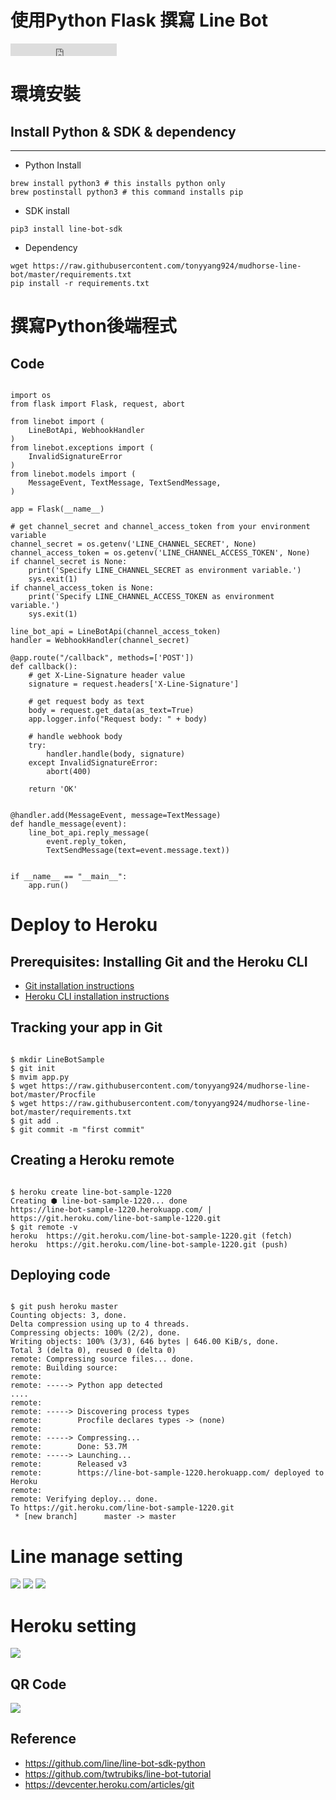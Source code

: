# 使用Python Flask 撰寫 Line Bot 
<small style="vertical-align:middle;display:inline-block"><iframe src="http://ghbtns.com/github-btn.html?user=tonyyang924&type=follow" allowtransparency="true" frameborder="0" scrolling="0" width="170" height="20" style="width:170px;height:20px;  background-color: transparent;"></iframe></small>

# 環境安裝

## Install Python & SDK & dependency 
----
* Python Install
<pre><code class="markdown">brew install python3 # this installs python only<br>brew postinstall python3 # this command installs pip</code></pre>

* SDK install
<pre><code class="markdown">pip3 install line-bot-sdk</code></pre>

* Dependency
<pre><code class="markdown">wget https://raw.githubusercontent.com/tonyyang924/mudhorse-line-bot/master/requirements.txt
pip install -r requirements.txt</code></pre>


# 撰寫Python後端程式

## Code
<pre><code class="python">
import os
from flask import Flask, request, abort

from linebot import (
    LineBotApi, WebhookHandler
)
from linebot.exceptions import (
    InvalidSignatureError
)
from linebot.models import (
    MessageEvent, TextMessage, TextSendMessage,
)

app = Flask(__name__)

# get channel_secret and channel_access_token from your environment variable
channel_secret = os.getenv('LINE_CHANNEL_SECRET', None)
channel_access_token = os.getenv('LINE_CHANNEL_ACCESS_TOKEN', None)
if channel_secret is None:
    print('Specify LINE_CHANNEL_SECRET as environment variable.')
    sys.exit(1)
if channel_access_token is None:
    print('Specify LINE_CHANNEL_ACCESS_TOKEN as environment variable.')
    sys.exit(1)

line_bot_api = LineBotApi(channel_access_token)
handler = WebhookHandler(channel_secret)

@app.route("/callback", methods=['POST'])
def callback():
    # get X-Line-Signature header value
    signature = request.headers['X-Line-Signature']

    # get request body as text
    body = request.get_data(as_text=True)
    app.logger.info("Request body: " + body)

    # handle webhook body
    try:
        handler.handle(body, signature)
    except InvalidSignatureError:
        abort(400)

    return 'OK'
</code></pre>

<pre><code class="python">
@handler.add(MessageEvent, message=TextMessage)
def handle_message(event):
    line_bot_api.reply_message(
        event.reply_token,
        TextSendMessage(text=event.message.text))


if __name__ == "__main__":
    app.run()
</code></pre>

# Deploy to Heroku

## Prerequisites: Installing Git and the Heroku CLI
* [Git installation instructions](https://git-scm.com/book/en/v2/Getting-Started-Installing-Git)
* [Heroku CLI installation instructions](https://devcenter.heroku.com/articles/heroku-cli)

## Tracking your app in Git
<pre><code class="terminal">
$ mkdir LineBotSample
$ git init
$ mvim app.py
$ wget https://raw.githubusercontent.com/tonyyang924/mudhorse-line-bot/master/Procfile
$ wget https://raw.githubusercontent.com/tonyyang924/mudhorse-line-bot/master/requirements.txt
$ git add . 
$ git commit -m "first commit"
</code></pre>

## Creating a Heroku remote
<pre><code class="terminal">
$ heroku create line-bot-sample-1220
Creating ⬢ line-bot-sample-1220... done
https://line-bot-sample-1220.herokuapp.com/ | https://git.heroku.com/line-bot-sample-1220.git
$ git remote -v
heroku	https://git.heroku.com/line-bot-sample-1220.git (fetch)
heroku	https://git.heroku.com/line-bot-sample-1220.git (push)
</code></pre>

## Deploying code
<pre><code class="terminal">
$ git push heroku master
Counting objects: 3, done.
Delta compression using up to 4 threads.
Compressing objects: 100% (2/2), done.
Writing objects: 100% (3/3), 646 bytes | 646.00 KiB/s, done.
Total 3 (delta 0), reused 0 (delta 0)
remote: Compressing source files... done.
remote: Building source:
remote:
remote: -----> Python app detected
....
remote:
remote: -----> Discovering process types
remote:        Procfile declares types -> (none)
remote:
remote: -----> Compressing...
remote:        Done: 53.7M
remote: -----> Launching...
remote:        Released v3
remote:        https://line-bot-sample-1220.herokuapp.com/ deployed to Heroku
remote:
remote: Verifying deploy... done.
To https://git.heroku.com/line-bot-sample-1220.git
 * [new branch]      master -> master
</code></pre>

# Line manage setting

<img src="line_manage_setting01.png" />

<img src="line_manage_setting02.png" />

<img src="line_manage_setting03.png" />

# Heroku setting

<img src="heroku_env.png" />

## QR Code
<img src="linebot_qrcode.png" />

## Reference
* https://github.com/line/line-bot-sdk-python
* https://github.com/twtrubiks/line-bot-tutorial
* https://devcenter.heroku.com/articles/git